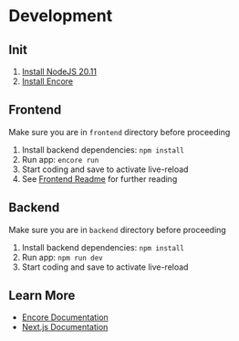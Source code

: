 # Development

## Init
1. [Install NodeJS 20.11](https://nodejs.org/en/learn/getting-started/how-to-install-nodejs)
2. [Install Encore](https://encore.dev/docs/install)

## Frontend
Make sure you are in `frontend` directory before proceeding
1. Install backend dependencies: `npm install`
2. Run app: `encore run`
3. Start coding and save to activate live-reload
4. See [Frontend Readme](./frontend/README.md) for further reading

## Backend
Make sure you are in `backend` directory before proceeding
1. Install backend dependencies: `npm install`
2. Run app: `npm run dev`
3. Start coding and save to activate live-reload


## Learn More

- [Encore Documentation](https://encore.dev/docs)
- [Next.js Documentation](https://nextjs.org/docs)